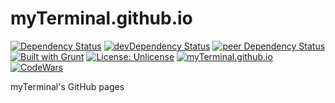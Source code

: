 # myTerminal.github.io

[![Dependency Status](https://david-dm.org/myTerminal/myTerminal.github.io.svg)](https://david-dm.org/myTerminal/myTerminal.github.io/)
[![devDependency Status](https://david-dm.org/myTerminal/myTerminal.github.io/dev-status.svg)](https://david-dm.org/myTerminal/myTerminal.github.io#info=devDependencies)
[![peer Dependency Status](https://david-dm.org/myTerminal/myTerminal.github.io/peer-status.svg)](https://david-dm.org/myTerminal/myTerminal.github.io#info=peerDependencies)  
[![Built with Grunt](https://cdn.gruntjs.com/builtwith.png)](http://gruntjs.com/)
[![License: Unlicense](https://img.shields.io/badge/license-Unlicense-blue.svg)](http://unlicense.org/)
[![myTerminal.github.io](https://myTerminal.github.io/badges/myTerminal.svg)](http://myterminal.github.io/)
[![CodeWars](https://www.codewars.com/users/myTerminal/badges/micro)](https://www.codewars.com/users/myTerminal)

myTerminal's GitHub pages
